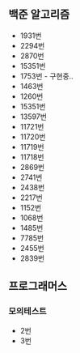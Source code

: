 ## 백준 알고리즘

- 1931번 
- 2294번
- 2870번
- 15351번
- 1753번 - 구현중..
- 1463번
- 1260번
- 15351번
- 13597번
- 11721번
- 11720번
- 11719번
- 11718번
- 2869번
- 2741번
- 2438번
- 2217번
- 1152번
- 1068번
- 1485번
- 7785번
- 2455번
- 2839번
## 프로그래머스

### 모의테스트
- 2번
- 3번
